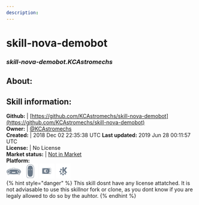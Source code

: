 ```yaml
--- 
description: 
---
```


# skill-nova-demobot  
### _skill-nova-demobot.KCAstromechs_  
## About:  


## Skill information:  
**Github:** | [https://github.com/KCAstromechs/skill-nova-demobot](https://github.com/KCAstromechs/skill-nova-demobot)  
**Owner:** | [@KCAstromechs](https://github.com/KCAstromechs)  
**Created:** | 2018 Dec 02 22:35:38 UTC  **Last updated:** 2019 Jun 28 00:11:57 UTC  
**License:** | No License  
**Market status:** | [Not in Market](https://market.mycroft.ai/skill/)  
**Platform:**  
 ![](../.gitbook/assets/mark-1-icon.png)  ![](../.gitbook/assets/mark-2-icon.png)  ![](../.gitbook/assets/picroft-icon.png)  ![](../.gitbook/assets/kde.png)   
{% hint style="danger" %}
This skill dosnt have any license attatched. It is not adviasable to use this skillnor fork or clone, as you dont know if you are legaly allowed to do so by the auhtor.
{% endhint %}
